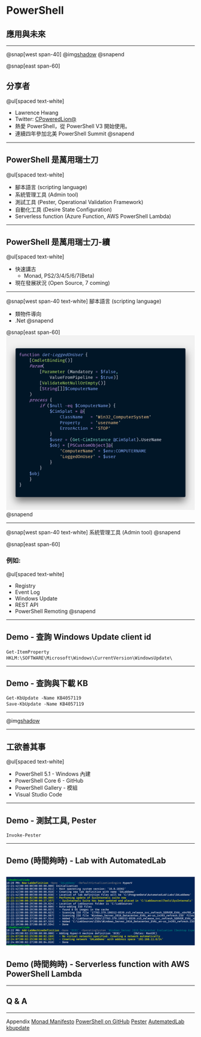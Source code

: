 # PowerShell

## 應用與未來

---
@snap[west span-40]
@img[shadow](assets/img/lawrence.jpg)
@snapend

@snap[east span-60]
## 分享者
@ul[spaced text-white]
- Lawrence Hwang
- Twitter: [CPoweredLion@](https://twitter.com/CPoweredLion)
- 熱愛 PowerShell，從 PowerShell V3 開始使用。
- 連續四年參加北美 PowerShell Summit
@snapend
---
## PowerShell 是萬用瑞士刀
@ul[spaced text-white]
- 腳本語言 (scripting language)
- 系統管理工具 (Admin tool)
- 測試工具 (Pester, Operational Validation Framework)
- 自動化工具 (Desire State Configuration)
- Serverless function (Azure Function, AWS PowerShell Lambda)

---
## PowerShell 是萬用瑞士刀-續
@ul[spaced text-white]
- 快速講古
  - Monad, PS2/3/4/5/6/7(Beta)
- 現在發展狀況 (Open Source, 7 coming)

---
@snap[west span-40 text-white]
腳本語言 (scripting language)
- 類物件導向
- .Net
@snapend

@snap[east span-60]
![](assets/img/Get-LoggOnUser.png)
@snapend

---
@snap[west span-40 text-white]
系統管理工具 (Admin tool)
@snapend

@snap[east span-60]
### 例如:

@ul[spaced text-white]
- Registry
- Event Log
- Windows Update
- REST API
- PowerShell Remoting
@snapend

---
## Demo - 查詢 Windows Update client id

```
Get-ItemProperty HKLM:\SOFTWARE\Microsoft\Windows\CurrentVersion\WindowsUpdate\
```
---
## Demo - 查詢與下載 KB

```
Get-KbUpdate -Name KB4057119
Save-KbUpdate -Name KB4057119
```
---
@img[shadow](assets/img/whereisitsold.jpg)

---
## 工欲善其事

@ul[spaced text-white]
- PowerShell 5.1 - Windows 內建
- PowerShell Core 6 - GitHub
- PowerShell Gallery - 模組
- Visual Studio Code

---

## Demo - 測試工具, Pester

```
Invoke-Pester
```
---
## Demo (時間夠時) - Lab with AutomatedLab

![](assets/img/AutomatedLab.PNG)
---
## Demo (時間夠時) - Serverless function with AWS PowerShell Lambda

---
## Q & A

---
Appendix
[Monad Manifesto](https://www.jsnover.com/Docs/MonadManifesto.pdf)
[PowerShell on GitHub](https://github.com/powershell/powershell)
[Pester](https://github.com/pester/Pester)
[AutematedLab](https://github.com/AutomatedLab/AutomatedLab)
[kbupdate](https://github.com/potatoqualitee/kbupdate)